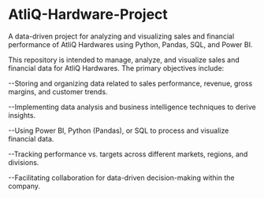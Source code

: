 # AtliQ-Hardware-Project
A data-driven project for analyzing and visualizing sales and financial performance of AtliQ Hardwares using Python, Pandas, SQL, and Power BI. 

This repository is intended to manage, analyze, and visualize sales and financial data for AtliQ Hardwares. The primary objectives include:

--Storing and organizing data related to sales performance, revenue, gross margins, and customer trends.

--Implementing data analysis and business intelligence techniques to derive insights.

--Using Power BI, Python (Pandas), or SQL to process and visualize financial data.

--Tracking performance vs. targets across different markets, regions, and divisions.

--Facilitating collaboration for data-driven decision-making within the company.
